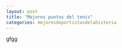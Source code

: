 ```yaml
---
layout: post
title: "Mejores puntos del tenis"
categories: mejoresdeportistasdelahistoria
---
```


gfgg
